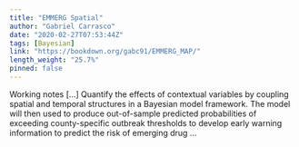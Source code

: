 ```yaml
---
title: "EMMERG Spatial"
author: "Gabriel Carrasco"
date: "2020-02-27T07:53:44Z"
tags: [Bayesian]
link: "https://bookdown.org/gabc91/EMMERG_MAP/"
length_weight: "25.7%"
pinned: false
---
```


Working notes [...] Quantify the effects of contextual variables by coupling spatial and temporal structures in a Bayesian model framework. The model will then used to produce out-of-sample predicted probabilities of exceeding county-specific outbreak thresholds to develop early warning information to predict the risk of emerging drug ...
